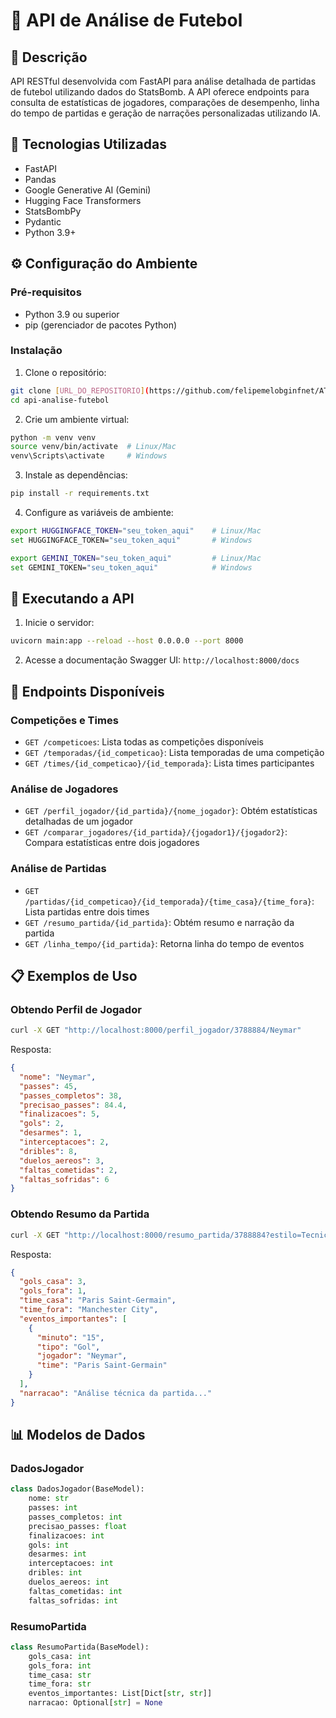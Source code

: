 # 🎯 API de Análise de Futebol

## 📝 Descrição
API RESTful desenvolvida com FastAPI para análise detalhada de partidas de futebol utilizando dados do StatsBomb. A API oferece endpoints para consulta de estatísticas de jogadores, comparações de desempenho, linha do tempo de partidas e geração de narrações personalizadas utilizando IA.

## 🚀 Tecnologias Utilizadas

- FastAPI
- Pandas
- Google Generative AI (Gemini)
- Hugging Face Transformers
- StatsBombPy
- Pydantic
- Python 3.9+

## ⚙️ Configuração do Ambiente

### Pré-requisitos
- Python 3.9 ou superior
- pip (gerenciador de pacotes Python)

### Instalação

1. Clone o repositório:
```bash
git clone [URL_DO_REPOSITORIO](https://github.com/felipemelobginfnet/AT_DDDA_FA.git)
cd api-analise-futebol
```

2. Crie um ambiente virtual:
```bash
python -m venv venv
source venv/bin/activate  # Linux/Mac
venv\Scripts\activate     # Windows
```

3. Instale as dependências:
```bash
pip install -r requirements.txt
```

4. Configure as variáveis de ambiente:
```bash
export HUGGINGFACE_TOKEN="seu_token_aqui"    # Linux/Mac
set HUGGINGFACE_TOKEN="seu_token_aqui"       # Windows

export GEMINI_TOKEN="seu_token_aqui"         # Linux/Mac
set GEMINI_TOKEN="seu_token_aqui"            # Windows
```

## 🚀 Executando a API

1. Inicie o servidor:
```bash
uvicorn main:app --reload --host 0.0.0.0 --port 8000
```

2. Acesse a documentação Swagger UI: `http://localhost:8000/docs`

## 📌 Endpoints Disponíveis

### Competições e Times
- `GET /competicoes`: Lista todas as competições disponíveis
- `GET /temporadas/{id_competicao}`: Lista temporadas de uma competição
- `GET /times/{id_competicao}/{id_temporada}`: Lista times participantes

### Análise de Jogadores
- `GET /perfil_jogador/{id_partida}/{nome_jogador}`: Obtém estatísticas detalhadas de um jogador
- `GET /comparar_jogadores/{id_partida}/{jogador1}/{jogador2}`: Compara estatísticas entre dois jogadores

### Análise de Partidas
- `GET /partidas/{id_competicao}/{id_temporada}/{time_casa}/{time_fora}`: Lista partidas entre dois times
- `GET /resumo_partida/{id_partida}`: Obtém resumo e narração da partida
- `GET /linha_tempo/{id_partida}`: Retorna linha do tempo de eventos

## 📋 Exemplos de Uso

### Obtendo Perfil de Jogador
```bash
curl -X GET "http://localhost:8000/perfil_jogador/3788884/Neymar"
```

Resposta:
```json
{
  "nome": "Neymar",
  "passes": 45,
  "passes_completos": 38,
  "precisao_passes": 84.4,
  "finalizacoes": 5,
  "gols": 2,
  "desarmes": 1,
  "interceptacoes": 2,
  "dribles": 8,
  "duelos_aereos": 3,
  "faltas_cometidas": 2,
  "faltas_sofridas": 6
}
```

### Obtendo Resumo da Partida
```bash
curl -X GET "http://localhost:8000/resumo_partida/3788884?estilo=Tecnico"
```

Resposta:
```json
{
  "gols_casa": 3,
  "gols_fora": 1,
  "time_casa": "Paris Saint-Germain",
  "time_fora": "Manchester City",
  "eventos_importantes": [
    {
      "minuto": "15",
      "tipo": "Gol",
      "jogador": "Neymar",
      "time": "Paris Saint-Germain"
    }
  ],
  "narracao": "Análise técnica da partida..."
}
```

## 📊 Modelos de Dados

### DadosJogador
```python
class DadosJogador(BaseModel):
    nome: str
    passes: int
    passes_completos: int
    precisao_passes: float
    finalizacoes: int
    gols: int
    desarmes: int
    interceptacoes: int
    dribles: int
    duelos_aereos: int
    faltas_cometidas: int
    faltas_sofridas: int
```

### ResumoPartida
```python
class ResumoPartida(BaseModel):
    gols_casa: int
    gols_fora: int
    time_casa: str
    time_fora: str
    eventos_importantes: List[Dict[str, str]]
    narracao: Optional[str] = None
```
